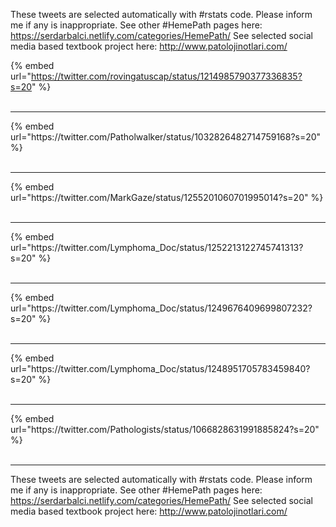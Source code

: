

These tweets are selected automatically with #rstats code. Please inform me if any is inappropriate.
See other #HemePath pages here: https://serdarbalci.netlify.com/categories/HemePath/ 
See selected social media based textbook project here: http://www.patolojinotlari.com/

{% embed url="https://twitter.com/rovingatuscap/status/1214985790377336835?s=20" %}<br>
<br>
<hr>
{% embed url="https://twitter.com/Patholwalker/status/1032826482714759168?s=20" %}<br>
<br>
<hr>
{% embed url="https://twitter.com/MarkGaze/status/1255201060701995014?s=20" %}<br>
<br>
<hr>
{% embed url="https://twitter.com/Lymphoma_Doc/status/1252213122745741313?s=20" %}<br>
<br>
<hr>
{% embed url="https://twitter.com/Lymphoma_Doc/status/1249676409699807232?s=20" %}<br>
<br>
<hr>
{% embed url="https://twitter.com/Lymphoma_Doc/status/1248951705783459840?s=20" %}<br>
<br>
<hr>
{% embed url="https://twitter.com/Pathologists/status/1066828631991885824?s=20" %}<br>
<br>
<hr>


These tweets are selected automatically with #rstats code. Please inform me if any is inappropriate.
See other #HemePath pages here: https://serdarbalci.netlify.com/categories/HemePath/ 
See selected social media based textbook project here: http://www.patolojinotlari.com/
